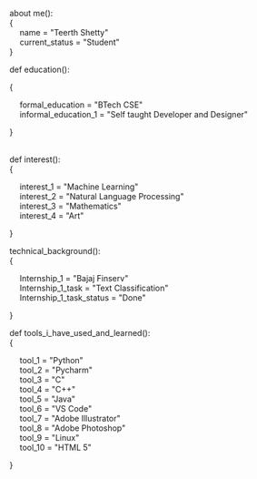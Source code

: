 about me(): <br>
{ <br>
&emsp;    name = "Teerth Shetty"<br>
&emsp;    current_status = "Student"<br>
} <br>

def education(): <br>

{ <br>

&emsp;    formal_education = "BTech CSE" <br>
&emsp;    informal_education_1 = "Self taught Developer and 
Designer" <br>

} <br>
<br>

def interest(): <br>
{ <br>

&emsp;    interest_1 = "Machine Learning" <br>
&emsp;    interest_2 = "Natural Language Processing" <br>
&emsp;    interest_3 = "Mathematics" <br>
&emsp;    interest_4 = "Art" <br>

}<br>

technical_background(): <br>
{ <br>

&emsp;    Internship_1 = "Bajaj Finserv" <br>
&emsp;    Internship_1_task = "Text Classification" <br>
&emsp;    Internship_1_task_status = "Done" <br>

} <br>

def tools_i_have_used_and_learned(): <br>
{ <br>

&emsp;    tool_1 = "Python" <br>
&emsp;    tool_2 = "Pycharm" <br>
&emsp;    tool_3 = "C" <br>
&emsp;    tool_4 = "C++" <br>
&emsp;    tool_5 = "Java" <br> 
&emsp;    tool_6 = "VS Code" <br>
&emsp;    tool_7 = "Adobe Illustrator" <br>
&emsp;    tool_8 = "Adobe Photoshop" <br> 
&emsp;    tool_9 = "Linux" <br>
&emsp;    tool_10 = "HTML 5" <br>

} <br>









